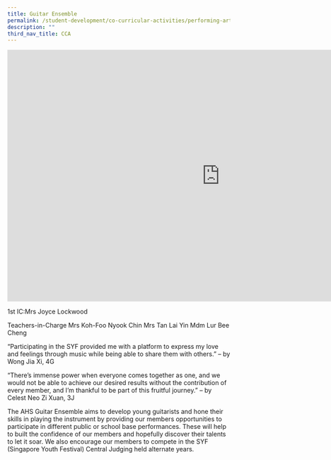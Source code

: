 ```yaml
---
title: Guitar Ensemble
permalink: /student-development/co-curricular-activities/performing-arts-groups/guitar-ensemble/
description: ""
third_nav_title: CCA
---
```

<iframe allowfullscreen="true" height="569" width="960" frameborder="0" src="https://docs.google.com/presentation/d/e/2PACX-1vSFSs7kwf4v2uJjwPRXsoFN_6QOxtdQR9tfS33iWMMbzJUTwMY-LQG2WfHlgXNRah64DI2xrIGgmR8J/embed?start=false&amp;loop=false&amp;delayms=3000"></iframe>

1st IC:Mrs Joyce Lockwood

Teachers-in-Charge
Mrs Koh-Foo Nyook Chin
Mrs Tan Lai Yin
Mdm Lur Bee Cheng

“Participating in the SYF provided me with a platform to express my love and feelings through music while being able to share them with others.” – by Wong Jia Xi, 4G

“There’s immense power when everyone comes together as one, and we would not be able to achieve our desired results without the contribution of every member, and I’m thankful to be part of this fruitful journey.” – by Celest Neo Zi Xuan, 3J


The AHS Guitar Ensemble aims to develop young guitarists and hone their skills in playing the instrument by providing our members opportunities to participate in different public or school base performances. These will help to built the confidence of our members and hopefully discover their talents to let it soar. We also encourage our members to compete in the SYF (Singapore Youth Festival) Central Judging held alternate years.